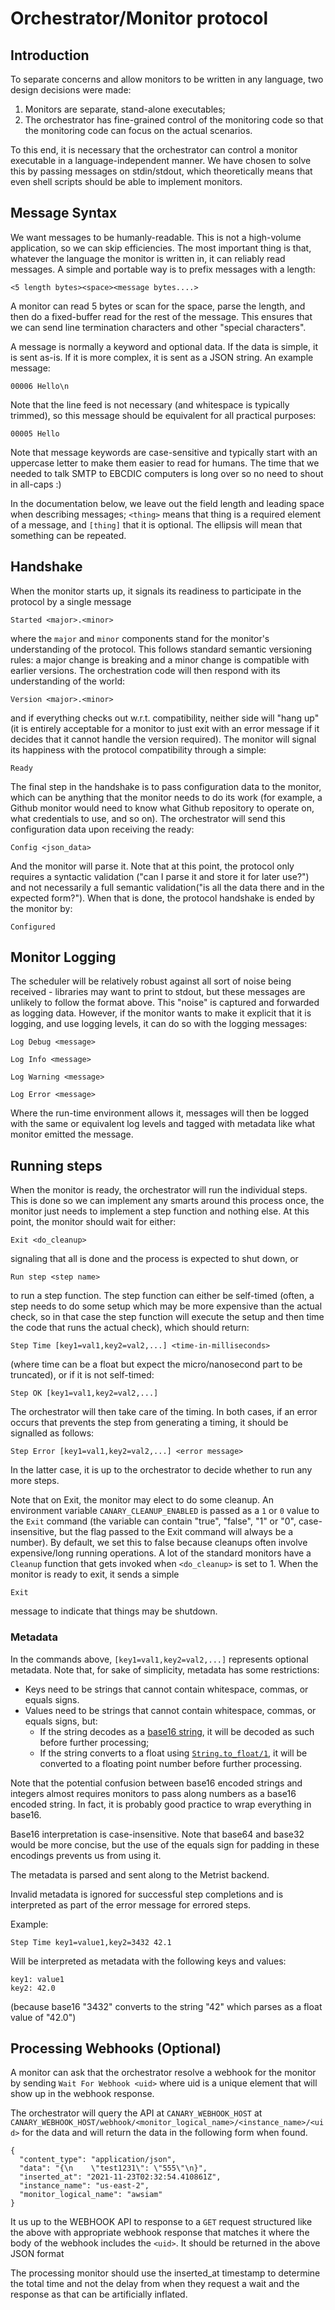 # Orchestrator/Monitor protocol

## Introduction

To separate concerns and allow monitors to be written in any language, two design decisions were made:

1. Monitors are separate, stand-alone executables;
2. The orchestrator has fine-grained control of the monitoring code so that the monitoring code can focus
   on the actual scenarios.

To this end, it is necessary that the orchestrator can control a monitor executable in a language-independent
manner. We have chosen to solve this by passing messages on stdin/stdout, which theoretically means that even
shell scripts should be able to implement monitors.

## Message Syntax

We want messages to be humanly-readable. This is not a high-volume application, so we can skip efficiencies. The
most important thing is that, whatever the language the monitor is written in, it can reliably read messages. A simple
and portable way is to prefix messages with a length:

    <5 length bytes><space><message bytes....>

A monitor can read 5 bytes or scan for the space, parse the length, and then do a fixed-buffer read for the rest of the
message. This ensures that we can send line termination characters and other "special characters".

A message is normally a keyword and optional data. If the data is simple, it is sent as-is. If it is more complex, it
is sent as a JSON string. An example message:

    00006 Hello\n

Note that the line feed is not necessary (and whitespace is typically trimmed), so this message should be equivalent for
all practical purposes:

    00005 Hello

Note that message keywords are case-sensitive and typically start with an uppercase letter to make them easier to read
for humans. The time that we needed to talk SMTP to EBCDIC computers is long over so no need to shout in all-caps :)

In the documentation below, we leave out the field length and leading space when describing messages; `<thing>` means
that thing is a required element of a message, and `[thing]` that it is optional. The ellipsis will mean that something can
be repeated.

## Handshake

When the monitor starts up, it signals its readiness to participate in the protocol by a single message

    Started <major>.<minor>

where the `major` and `minor` components stand for the monitor's understanding of the protocol. This follows standard
semantic versioning rules: a major change is breaking and a minor change is compatible with earlier versions. The
orchestration code will then respond with its understanding of the world:

    Version <major>.<minor>

and if everything checks out w.r.t. compatibility, neither side will "hang up" (it is entirely acceptable for a monitor
to just exit with an error message if it decides that it cannot handle the version required). The monitor will signal
its happiness with the protocol compatibility through a simple:

    Ready

The final step in the handshake is to pass configuration data to the monitor, which can be anything that the monitor needs
to do its work (for example, a Github monitor would need to know what Github repository to operate on, what credentials to
use, and so on). The orchestrator will send this configuration data upon receiving the ready:

    Config <json_data>

And the monitor will parse it. Note that at this point, the protocol only requires a syntactic validation ("can I parse it
and store it for later use?") and not necessarily a full semantic validation("is all the data there and in the expected form?"). When
that is done, the protocol handshake is ended by the monitor by:

    Configured

## Monitor Logging

The scheduler will be relatively robust against all sort of noise being received - libraries may want to print to stdout, but
these messages are unlikely to follow the format above. This "noise" is captured and forwarded as logging data. However, if the
monitor wants to make it explicit that it is logging, and use logging levels, it can do so with the logging messages:

    Log Debug <message>

    Log Info <message>

    Log Warning <message>

    Log Error <message>

Where the run-time environment allows it, messages will then be logged with the same or equivalent log levels and tagged with
metadata like what monitor emitted the message.

## Running steps

When the monitor is ready, the orchestrator will run the individual steps. This is done so we can implement any smarts around
this process once, the monitor just needs to implement a step function and nothing else. At this point, the monitor should
wait for either:

    Exit <do_cleanup>

signaling that all is done and the process is expected to shut down, or

    Run step <step name>

to run a step function. The step function can either be self-timed (often, a step needs to do some setup which may be more expensive
than the actual check, so in that case the step function will execute the setup and then time the code that runs the actual check), which
should return:

    Step Time [key1=val1,key2=val2,...] <time-in-milliseconds>

(where time can be a float but expect the micro/nanosecond part to be truncated), or if it is not self-timed:

    Step OK [key1=val1,key2=val2,...]

The orchestrator will then take care of the timing. In both cases, if an error occurs that prevents the step from generating a timing,
it should be signalled as follows:

    Step Error [key1=val1,key2=val2,...] <error message>

In the latter case, it is up to the orchestrator to decide whether to run any more steps.

Note that on Exit, the monitor may elect to do some cleanup. An environment variable `CANARY_CLEANUP_ENABLED` is passed as a `1` or
`0` value to the `Exit` command (the variable can contain "true", "false", "1" or "0", case-insensitive, but the flag passed to the
Exit command will always be a number). By default, we set this to false because cleanups often involve expensive/long running operations. A
lot of the standard monitors have a `Cleanup` function that gets invoked when `<do_cleanup>` is set to 1. When the monitor is ready
to exit, it sends a simple

    Exit

message to indicate that things may be shutdown.

### Metadata

In the commands above, `[key1=val1,key2=val2,...]` represents optional metadata. Note that, for sake of simplicity, metadata
has some restrictions:

* Keys need to be strings that cannot contain whitespace, commas, or equals signs.
* Values need to be strings that cannot contain whitespace, commas, or equals signs, but:
  * If the string decodes as a [base16 string](https://hexdocs.pm/elixir/Base.html#module-base-16-alphabet), it will be decoded as such before further processing;
  * If the string converts to a float using [`String.to_float/1`](https://hexdocs.pm/elixir/String.html#to_float/1), it
    will be converted to a floating point number before further processing.

Note that the potential confusion between base16 encoded strings and integers almost requires monitors to pass along numbers as a
base16 encoded string. In fact, it is probably good practice to wrap everything in base16.

Base16 interpretation is case-insensitive. Note that base64 and base32 would be more concise, but the use of the equals sign for
padding in these encodings prevents us from using it.

The metadata is parsed and sent along to the Metrist backend.

Invalid metadata is ignored for successful step completions and is interpreted as part of the error message for errored steps.

Example:

    Step Time key1=value1,key2=3432 42.1

Will be interpreted as metadata with the following keys and values:

    key1: value1
    key2: 42.0

(because base16 "3432" converts to the string "42" which parses as a float value of "42.0")

## Processing Webhooks (Optional)

A monitor can ask that the orchestrator resolve a webhook for the monitor by sending `Wait For Webhook <uid>` where uid is a unique
element that will show up in the webhook response.

The orchestrator will query the API at `CANARY_WEBHOOK_HOST` at `CANARY_WEBHOOK_HOST/webhook/<monitor_logical_name>/<instance_name>/<uid>`
for the data and will return the data in the following form when found.

```
{
  "content_type": "application/json",
  "data": "{\n    \"test1231\": \"555\"\n}",
  "inserted_at": "2021-11-23T02:32:54.410861Z",
  "instance_name": "us-east-2",
  "monitor_logical_name": "awsiam"
}
```

It us up to the WEBHOOK API to response to a `GET` request structured like the above with appropriate webhook response that matches it
where the body of the webhook includes the `<uid>`. It should be returned in the above JSON format

The processing monitor should use the inserted_at timestamp to determine the total time and not the delay from when they request a wait
and the response as that can be artificially inflated.
